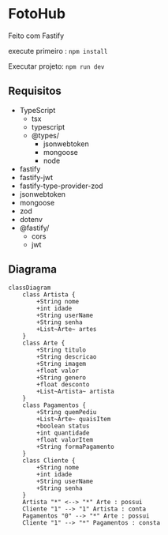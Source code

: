 # FotoHub

Feito com Fastify 

execute primeiro : `npm install`

Executar projeto: `npm run dev`

## Requisitos

- TypeScript
    - tsx
    - typescript
    - @types/
        - jsonwebtoken
        - mongoose
        - node
- fastify
- fastify-jwt
- fastify-type-provider-zod
- jsonwebtoken
- mongoose
- zod
- dotenv
- @fastify/
    - cors
    - jwt

## Diagrama

```mermaid
classDiagram
    class Artista {
        +String nome
        +int idade
        +String userName
        +String senha
        +List~Arte~ artes
    }
    class Arte {
        +String titulo
        +String descricao
        +String imagem
        +float valor
        +String genero
        +float desconto
        +List~Artista~ artista
    }
    class Pagamentos {
	    +String quemPediu
	    +List~Arte~ quaisItem
	    +boolean status
	    +int quantidade
	    +float valorItem
	    +String formaPagamento
    }
    class Cliente {
	    +String nome
	    +int idade
	    +String userName
	    +String senha
    }
    Artista "*" <--> "*" Arte : possui
    Cliente "1" --> "1" Artista : conta
    Pagamentos "0" --> "*" Arte : possui
    Cliente "1" --> "*" Pagamentos : consta
```
